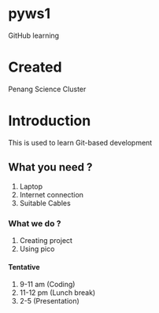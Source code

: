 # pyws1
GitHub learning

# Created
Penang Science Cluster

# Introduction

This is used to learn Git-based development

 ## What you need ?

 1. Laptop
 2. Internet connection
 3. Suitable Cables

 ### What we do ?

 1. Creating project
 2. Using pico

 #### Tentative

 1. 9-11 am (Coding)
 2. 11-12 pm (Lunch break)
 3. 2-5 (Presentation)
